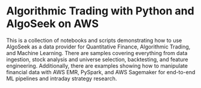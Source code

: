 # Algorithmic Trading with Python and AlgoSeek on AWS

This is a collection of notebooks and scripts demonstrating how to use AlgoSeek as a data provider for Quantitative Finance, Algorithmic Trading, and Machine Learning. There are samples covering everything from data ingestion, stock analysis and universe selection, backtesting, and feature engineering. Additionally, there are examples showing how to manipulate financial data with AWS EMR, PySpark, and AWS Sagemaker for end-to-end ML pipelines and intraday strategy research.
